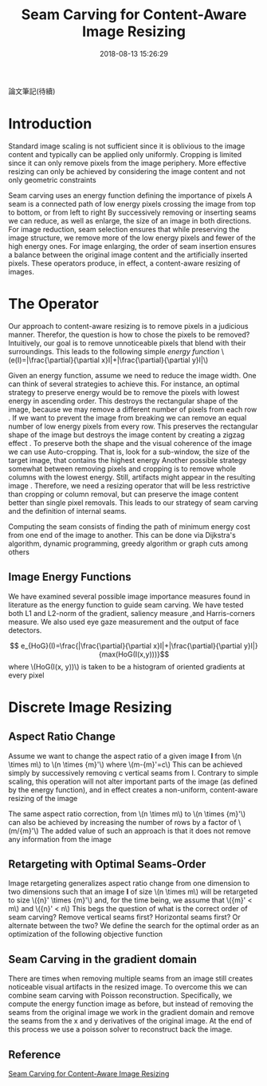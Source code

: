 ﻿---
title: Seam Carving for Content-Aware Image Resizing
tags:
  - Image resizing
  - Image retargeting
  - Image seams
categories:
  - Computer Vision
date: 2018-08-13 15:26:29
---
論文筆記(待續)

# Introduction
Standard image scaling is not sufficient since it is oblivious to the
image content and typically can be applied only uniformly. Cropping
is limited since it can only remove pixels from the image periphery.
More effective resizing can only be achieved by considering
the image content and not only geometric constraints

Seam carving uses an energy function defining the importance of pixels
A seam is a connected path of low energy pixels crossing the image from top to
bottom, or from left to right By successively removing or inserting
seams we can reduce, as well as enlarge, the size of an image
in both directions. For image reduction, seam selection
ensures that while preserving the image structure, we remove
more of the low energy pixels and fewer of the high energy ones.
For image enlarging, the order of seam insertion ensures a balance
between the original image content and the artificially inserted pixels.
These operators produce, in effect, a content-aware resizing of images.

# The Operator
Our approach to content-aware resizing is to remove pixels in a judicious
manner. Therefor, the question is how to chose the pixels to
be removed? Intuitively, our goal is to remove unnoticeable pixels
that blend with their surroundings. This leads to the following simple
*energy function* \\(e(I)=|\frac{\partial}{\partial x}I|+|\frac{\partial}{\partial y}I|\\)

Given an energy function, assume we need to reduce the image
width. One can think of several strategies to achieve this. For instance,
an optimal strategy to preserve energy would be to remove the pixels with lowest energy
in ascending order. This destroys the rectangular shape of the
image, because we may remove a different number of pixels from
each row . If we want to prevent the image from
breaking we can remove an equal number of low energy pixels from
every row. This preserves the rectangular shape of the image but destroys
the image content by creating a zigzag effect .
To preserve both the shape and the visual coherence of the image
we can use Auto-cropping. That is, look for a sub-window, the size
of the target image, that contains the highest energy
Another possible strategy somewhat between removing pixels and
cropping is to remove whole columns with the lowest energy. Still,
artifacts might appear in the resulting image . Therefore,
we need a resizing operator that will be less restrictive than
cropping or column removal, but can preserve the image content
better than single pixel removals. This leads to our strategy of seam
carving  and the definition of internal seams.

Computing the seam consists of finding the path of minimum energy cost from
one end of the image to another. This can be done via Dijkstra's algorithm,
dynamic programming, greedy algorithm or graph cuts among others

## Image Energy Functions
We have examined several possible image importance measures
found in literature as the energy function to guide seam carving.
We have tested both L1 and L2-norm of the gradient, saliency
measure ,and Harris-corners measure. We also used eye gaze 
measurement and the output of face detectors.

$$ e_{HoG}(I)=\frac{|\frac{\partial}{\partial x}I|+|\frac{\partial}{\partial y}I|}{max(HoG(I(x,y)))}$$
where \\(HoG(I(x, y))\\) is taken to be a histogram of oriented gradients
at every pixel

# Discrete Image Resizing
## Aspect Ratio Change

Assume we want to change the aspect ratio of a given image **I** from
\\(n \times m\\) to \\(n \times {m}'\\) where \\(m-{m}'=c\\)
This can be achieved simply by successively removing c vertical seams from I.
Contrary to simple scaling, this operation will not alter important parts of the image (as
defined by the energy function), and in effect creates a non-uniform, content-aware resizing of the image

The same aspect ratio correction, from \\(n \times m\\) to \\(n \times {m}'\\)
can also be achieved by increasing the number of rows by a factor of \\(m/{m}'\\)
The added value of such an approach is that it does not remove any information from the image

## Retargeting with Optimal Seams-Order
Image retargeting generalizes aspect ratio change from one dimension
to two dimensions such that an image **I** of size \\(n \times m\\) will be
retargeted to size \\({n}' \times {m}'\\) and, for the time being, we assume that
\\({m}' < m\\) and \\({n}' < n\\)
This begs the question of what is the correct order of seam carving?
Remove vertical seams first? Horizontal seams first? Or alternate between the two?
We define the search for the optimal order as an optimization of the following objective function

## Seam Carving in the gradient domain
There are times when removing multiple seams from an image still
creates noticeable visual artifacts in the resized image. To overcome
this we can combine seam carving with Poisson reconstruction.
Specifically, we compute the energy function image as before,
but instead of removing the seams from the original image we
work in the gradient domain and remove the seams from the x and y
derivatives of the original image. At the end of this process we use
a poisson solver to reconstruct back the image. 

## Reference
[Seam Carving for Content-Aware Image Resizing](https://perso.crans.org/frenoy/matlab2012/seamcarving.pdf)
